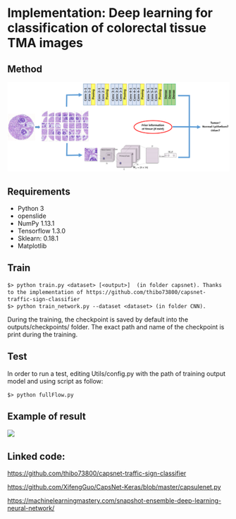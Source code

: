 # Implementation: Deep learning for classification of colorectal tissue TMA images 

## Method
<img src="Misc/Figure1.png"></img>

## Requirements
- Python 3
- openslide
- NumPy 1.13.1
- Tensorflow 1.3.0
- Sklearn: 0.18.1
- Matplotlib

   
## Train

    $> python train.py <dataset> [<output>]  (in folder capsnet). Thanks to the implementation of https://github.com/thibo73800/capsnet-traffic-sign-classifier
    $> python train_network.py --dataset <dataset> (in folder CNN). 

During the training, the checkpoint is saved by default into the outputs/checkpoints/ folder. The exact path and name of the checkpoint is print during the training.

## Test

In order to run a test, editing Utils/config.py with the path of training output model and using script as follow:

    $> python fullFlow.py 


## Example of result

<img src="Misc/demo.gif"></img>


## Linked code: 
https://github.com/thibo73800/capsnet-traffic-sign-classifier

https://github.com/XifengGuo/CapsNet-Keras/blob/master/capsulenet.py

https://machinelearningmastery.com/snapshot-ensemble-deep-learning-neural-network/




